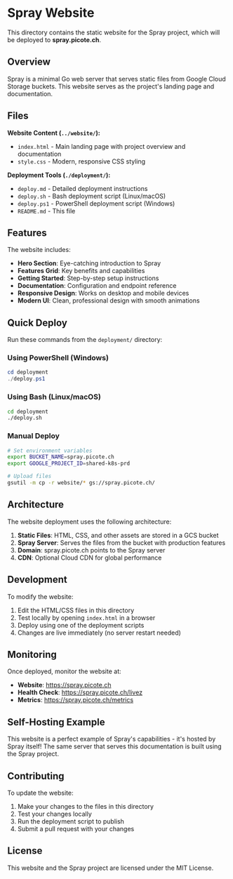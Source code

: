 # Spray Website

This directory contains the static website for the Spray project, which will be deployed to **spray.picote.ch**.

## Overview

Spray is a minimal Go web server that serves static files from Google Cloud Storage buckets. This website serves as the project's landing page and documentation.

## Files

**Website Content (`../website/`):**
- `index.html` - Main landing page with project overview and documentation
- `style.css` - Modern, responsive CSS styling

**Deployment Tools (`./deployment/`):**
- `deploy.md` - Detailed deployment instructions
- `deploy.sh` - Bash deployment script (Linux/macOS)
- `deploy.ps1` - PowerShell deployment script (Windows)
- `README.md` - This file

## Features

The website includes:

- **Hero Section**: Eye-catching introduction to Spray
- **Features Grid**: Key benefits and capabilities
- **Getting Started**: Step-by-step setup instructions
- **Documentation**: Configuration and endpoint reference
- **Responsive Design**: Works on desktop and mobile devices
- **Modern UI**: Clean, professional design with smooth animations

## Quick Deploy

Run these commands from the `deployment/` directory:

### Using PowerShell (Windows)
```powershell
cd deployment
./deploy.ps1
```

### Using Bash (Linux/macOS)
```bash
cd deployment
./deploy.sh
```

### Manual Deploy
```bash
# Set environment variables
export BUCKET_NAME=spray.picote.ch
export GOOGLE_PROJECT_ID=shared-k8s-prd

# Upload files
gsutil -m cp -r website/* gs://spray.picote.ch/
```

## Architecture

The website deployment uses the following architecture:

1. **Static Files**: HTML, CSS, and other assets are stored in a GCS bucket
2. **Spray Server**: Serves the files from the bucket with production features
3. **Domain**: spray.picote.ch points to the Spray server
4. **CDN**: Optional Cloud CDN for global performance

## Development

To modify the website:

1. Edit the HTML/CSS files in this directory
2. Test locally by opening `index.html` in a browser
3. Deploy using one of the deployment scripts
4. Changes are live immediately (no server restart needed)

## Monitoring

Once deployed, monitor the website at:

- **Website**: https://spray.picote.ch
- **Health Check**: https://spray.picote.ch/livez
- **Metrics**: https://spray.picote.ch/metrics

## Self-Hosting Example

This website is a perfect example of Spray's capabilities - it's hosted by Spray itself! The same server that serves this documentation is built using the Spray project.

## Contributing

To update the website:

1. Make your changes to the files in this directory
2. Test your changes locally
3. Run the deployment script to publish
4. Submit a pull request with your changes

## License

This website and the Spray project are licensed under the MIT License. 